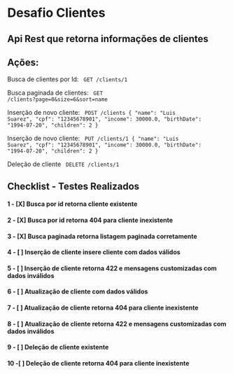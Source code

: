 # Desafio Clientes 

## Api Rest que retorna informações de clientes 

## Ações: 
Busca de clientes por Id:
 <code> GET /clients/1 </code>

Busca paginada de clientes:
<code> GET /clients?page=0&size=6&sort=name </code>

Inserção de novo cliente: 
<code> POST /clients
 {
  "name": "Luis Suarez",
  "cpf": "12345678901",
  "income": 30000.0,
  "birthDate": "1994-07-20",
  "children": 2
 }</code>

Inserção de novo cliente:
<code> PUT /clients/1
{
"name": "Luis Suarez",
"cpf": "12345678901",
"income": 30000.0,
"birthDate": "1994-07-20",
"children": 2
}</code>

Deleção de cliente 
<code> DELETE /clients/1 </code>

## Checklist - Testes Realizados
#### 1 - [X] Busca por id retorna cliente existente
#### 2 - [X] Busca por id retorna 404 para cliente inexistente
#### 3 - [X] Busca paginada retorna listagem paginada corretamente
#### 4 - [ ] Inserção de cliente insere cliente com dados válidos
#### 5 - [ ] Inserção de cliente retorna 422 e mensagens customizadas com dados inválidos
#### 6 - [ ] Atualização de cliente com dados válidos 
#### 7 - [ ] Atualização de cliente retorna 404 para cliente inexistente
#### 8 - [ ] Atualização de cliente retorna 422 e mensagens customizadas com dados inválidos
#### 9 - [ ] Deleção de cliente existente
#### 10 -[ ] Deleção de cliente retorna 404 para cliente inexistente

